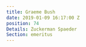 ```yaml
---
title: Graeme Bush
date: 2019-01-09 16:17:00 Z
position: 74
Details: Zuckerman Spaeder
Section: emeritus
---
```


